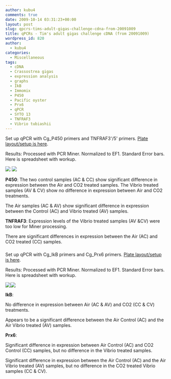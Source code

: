 ```yaml
---
author: kubu4
comments: true
date: 2009-10-14 03:31:23+00:00
layout: post
slug: qpcrs-tims-adult-gigas-challenge-cdna-from-20091009
title: qPCRs - Tim's adult gigas challenge cDNA (from 20091009)
wordpress_id: 820
author:
  - kubu4
categories:
  - Miscellaneous
tags:
  - cDNA
  - Crassostrea gigas
  - expression analysis
  - graphs
  - IkB
  - Immomix
  - P450
  - Pacific oyster
  - Prx6
  - qPCR
  - SYTO 13
  - TNFRAF3
  - Vibrio tubiashii
---
```


Set up qPCR with Cg_P450 primers and TNFRAF3'/5' primers. [Plate layout/setup is here](http://eagle.fish.washington.edu/Arabidopsis/Notebook%20Workup%20Files/20091013-02.jpg).

Results: Processed with PCR Miner. Normalized to EF1. Standard Error bars. Here is spreadsheet with workup.

![](http://eagle.fish.washington.edu/Arabidopsis/20091009%20Adults%20P450%20graph.jpg) ![](http://eagle.fish.washington.edu/Arabidopsis/20091009%20Adults%20TNFRAF3%20graph.jpg)

**P450**: The two control samples (AC & CC) show significant difference in expression between the Air and CO2 treated samples. The Vibrio treated samples (AV & CV) show no difference in expression between Air and CO2 treatments.

The Air samples (AC & AV) show significant difference in expression between the Control (AC) and Vibrio treated (AV) samples.

**TNFRAF3**: Expression levels of the Vibrio treated samples (AV &CV) were too low for Miner processing.

There are significant differences in expression between the Air (AC) and CO2 treated (CC) samples.



### 





### 





Set up qPCR with Cg_IkB primers and Cg_Prx6 primers. [Plate layout/setup is here](http://eagle.fish.washington.edu/Arabidopsis/Notebook%20Workup%20Files/20091013-01.jpg).

Results: Processed with PCR Miner. Normalized to EF1. Standard Error bars. Here is spreadsheet with workup.

![](http://eagle.fish.washington.edu/Arabidopsis/20091013%20Adulst%20IkB%20graph.jpg)![](http://eagle.fish.washington.edu/Arabidopsis/20091013%20Adults%20Prx6%20graph.jpg)

**IkB**:

No difference in expression between Air (AC & AV) and CO2 (CC & CV) treatments.

Appears to be a significant difference between the Air Control (AC) and the Air Vibrio treated (AV) samples.

**Prx6**:

Significant difference in expression between Air Control (AC) and CO2 Control (CC) samples, but no difference in the Vibrio treated samples.

Significant difference in expression between the Air Control (AC) and the Air Vibrio treated (AV) samples, but no difference in the CO2 treated Vibrio samples (CC & CV).
